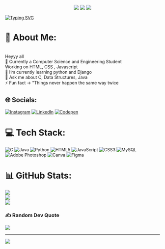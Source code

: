  <p align="center">
<img src="https://img.shields.io/badge/Age-19-blue" />
  <img src="https://img.shields.io/badge/Lives-Thiruvanathapuram-success" />
   <!--<img src="https://img.shields.io/badge/Focus-Data Science-blue" /> -->
  <img src="https://img.shields.io/badge/Languages-English%20%26%20Malayalam-brightgreen" />
</p>
<a href="https://git.io/typing-svg"><img src="https://readme-typing-svg.herokuapp.com?font=Pixelify+Sans&size=35&pause=1000&color=36BCF7FF&background=32AFFF00&random=false&width=460&height=150&lines=Hey+all+I+am+Harikrishnan;COMPUTER+SCIENCE+STUDENT;DESIGNER" alt="Typing SVG" /></a>
<br>


# 💫 About Me:
<br>Heyyy all
<br>🔭 Currently a Computer Science and Engineering Student <br>Working on HTML, CSS , Javascript <br>🌱 I’m currently learning python and Django<br>💬 Ask me about C, Data Structures, Java <br>⚡ Fun fact -> "Things never happen the same way twice 


## 🌐 Socials:
[![Instagram](https://img.shields.io/badge/Instagram-%23E4405F.svg?logo=Instagram&logoColor=white)](https://www.instagram.com/hari_2k4/) [![LinkedIn](https://img.shields.io/badge/LinkedIn-%230077B5.svg?logo=linkedin&logoColor=white)](https://www.linkedin.com/in/harikrishnan-r-13a250258/) [![Codepen](https://img.shields.io/badge/Codepen-000000?style=for-the-badge&logo=codepen&logoColor=white)](https://codepen.io/zdvacfhq-the-encoder) 

# 💻 Tech Stack:
![C](https://img.shields.io/badge/c-%2300599C.svg?style=for-the-badge&logo=c&logoColor=white) ![Java](https://img.shields.io/badge/java-%23ED8B00.svg?style=for-the-badge&logo=openjdk&logoColor=white) ![Python](https://img.shields.io/badge/python-3670A0?style=for-the-badge&logo=python&logoColor=ffdd54) ![HTML5](https://img.shields.io/badge/html5-%23E34F26.svg?style=for-the-badge&logo=html5&logoColor=white) ![JavaScript](https://img.shields.io/badge/javascript-%23323330.svg?style=for-the-badge&logo=javascript&logoColor=%23F7DF1E) ![CSS3](https://img.shields.io/badge/css3-%231572B6.svg?style=for-the-badge&logo=css3&logoColor=white) ![MySQL](https://img.shields.io/badge/mysql-4479A1.svg?style=for-the-badge&logo=mysql&logoColor=white) ![Adobe Photoshop](https://img.shields.io/badge/adobe%20photoshop-%2331A8FF.svg?style=for-the-badge&logo=adobe%20photoshop&logoColor=white) ![Canva](https://img.shields.io/badge/Canva-%2300C4CC.svg?style=for-the-badge&logo=Canva&logoColor=white) ![Figma](https://img.shields.io/badge/figma-%23F24E1E.svg?style=for-the-badge&logo=figma&logoColor=white)
# 📊 GitHub Stats:
![](https://github-readme-stats.vercel.app/api?username=harikrishnan669&theme=dark&hide_border=false&include_all_commits=false&count_private=false)<br/>
![](https://github-readme-streak-stats.herokuapp.com/?user=harikrishnan669&theme=dark&hide_border=false)<br/>
![](https://github-readme-stats.vercel.app/api/top-langs/?username=harikrishnan669&theme=dark&hide_border=false&include_all_commits=false&count_private=false&layout=compact)

### ✍️ Random Dev Quote
![](https://quotes-github-readme.vercel.app/api?type=horizontal&theme=radical)

---
[![](https://visitcount.itsvg.in/api?id=harikrishnan669&icon=0&color=0)](https://visitcount.itsvg.in)

<!-- Proudly created with GPRM ( https://gprm.itsvg.in ) -->

